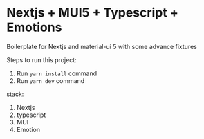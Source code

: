 # Nextjs + MUI5 + Typescript + Emotions 

Boilerplate for Nextjs and material-ui 5 with some advance fixtures

Steps to run this project:

1. Run `yarn install` command
2. Run `yarn dev` command

stack:

1. Nextjs
2. typescript
3. MUI
4. Emotion
